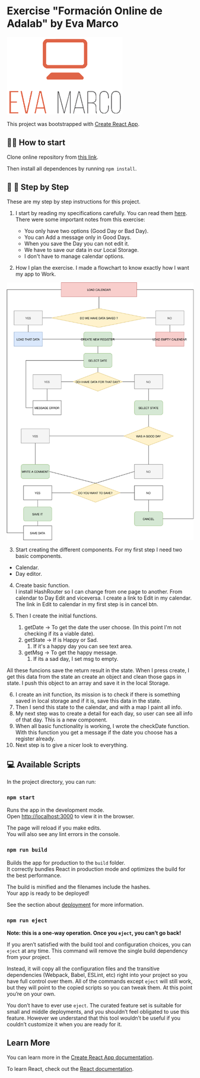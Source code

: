 # Exercise "Formación Online de Adalab" by Eva Marco

![EvaMarco](src/assets/eva&#32;logo.png)

This project was bootstrapped with [Create React App](https://github.com/facebook/create-react-app).

##  👩‍🔧️ How to start

Clone online repository from [this link](https://github.com/Adalab/formacion-online-life-calendar-evamarco).

Then install all dependences by running `npm install`.


## 👣️ 👣  Step  by Step️

These are my step by step instructions for this project. 

1. I start by reading my specifications carefully. 
  You can read them [here](https://books.adalab.es/materiales-front-end-g/formacion-online/3_prueba_tecnica).
  There were some important notes from this exercise:
      - You only have two options (Good Day  or Bad Day).
      - You can Add a message only in Good Days.
      - When you save the Day you can not edit it.
      - We have to save our data in our Local Storage. 
      - I don't have to manage calendar options. 

2. How I plan the exercise. 
  I made a flowchart to know exactly how I want my app to Work. 

  ![flowchar](src/assets/flowchar.svg)

3. Start creating the different components.
  For my first step I need two basic components.
  - Calendar.
  - Day editor. 
  
4. Create basic function.  
  I install HashRouter so I can change from one page to another. From calendar to Day Edit and viceversa. 
  I create a link to Edit in my calendar.
  The link in Edit to calendar in my first step is in cancel btn. 

5. Then I create the initial functions.
   1. getDate -> To get the date the user choose. (In this point I'm not checking if its a viable date).
   2. getState -> If is Happy or Sad.
      1. If it's a happy day you can see text area.
   3. getMsg -> To get the happy message.  
      1. If its a sad day, I set msg to empty. 
   
  All these funcions save the return result in the state. When I press create, I get this data from the state an create an object and clean those gaps in state. 
  I push this object to an array and save it in the local Storage. 

6. I create an init function, its mission is to check if there is something saved in local storage and if it is, save this data in the state. 
7. Then I send this state to the calendar, and with a map I paint all info. 
8. My next step was to create a detail for each day, so user can see all info of that day. This is a new component.
9. When all basic functionality is working, I wrote the checkDate function. With this function you get a message if the date you choose has a register already.
10. Next step is to give a nicer look to everything.

## 💻️ Available Scripts

In the project directory, you can run:

### `npm start`

Runs the app in the development mode.<br />
Open [http://localhost:3000](http://localhost:3000) to view it in the browser.

The page will reload if you make edits.<br />
You will also see any lint errors in the console.


### `npm run build`

Builds the app for production to the `build` folder.<br />
It correctly bundles React in production mode and optimizes the build for the best performance.

The build is minified and the filenames include the hashes.<br />
Your app is ready to be deployed!

See the section about [deployment](https://facebook.github.io/create-react-app/docs/deployment) for more information.

### `npm run eject`

**Note: this is a one-way operation. Once you `eject`, you can’t go back!**

If you aren’t satisfied with the build tool and configuration choices, you can `eject` at any time. This command will remove the single build dependency from your project.

Instead, it will copy all the configuration files and the transitive dependencies (Webpack, Babel, ESLint, etc) right into your project so you have full control over them. All of the commands except `eject` will still work, but they will point to the copied scripts so you can tweak them. At this point you’re on your own.

You don’t have to ever use `eject`. The curated feature set is suitable for small and middle deployments, and you shouldn’t feel obligated to use this feature. However we understand that this tool wouldn’t be useful if you couldn’t customize it when you are ready for it.

## Learn More

You can learn more in the [Create React App documentation](https://facebook.github.io/create-react-app/docs/getting-started).

To learn React, check out the [React documentation](https://reactjs.org/).

